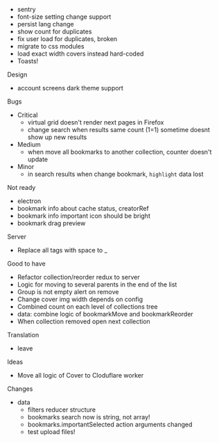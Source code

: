 - sentry
- font-size setting change support
- persist lang change
- show count for duplicates
- fix user load for duplicates, broken
- migrate to css modules
- load exact width covers instead hard-coded
- Toasts!

Design
- account screens dark theme support

Bugs
- Critical
    - virtual grid doesn't render next pages in Firefox
    - change search when results same count (1=1) sometime doesnt show up new results
- Medium
    - when move all bookmarks to another collection, counter doesn't update
- Minor
    - in search results when change bookmark, `highlight` data lost

Not ready
- electron
- bookmark info about cache status, creatorRef
- bookmark info important icon should be bright
- bookmark drag preview

Server
- Replace all tags with space to _

Good to have
- Refactor collection/reorder redux to server
- Logic for moving to several parents in the end of the list
- Group is not empty alert on remove
- Change cover img width depends on config
- Combined count on each level of collections tree
- data: combine logic of bookmarkMove and bookmarkReorder
- When collection removed open next collection

Translation
- leave

Ideas
- Move all logic of Cover to Cloduflare worker

Changes
- data
    - filters reducer structure
    - bookmarks search now is string, not array!
    - bookmarks.importantSelected action arguments changed
    - test upload files!